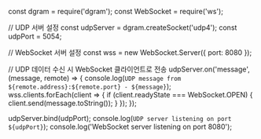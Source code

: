 const dgram = require('dgram');
const WebSocket = require('ws');

// UDP 서버 설정
const udpServer = dgram.createSocket('udp4');
const udpPort = 5054;

// WebSocket 서버 설정
const wss = new WebSocket.Server({ port: 8080 });

// UDP 데이터 수신 시 WebSocket 클라이언트로 전송
udpServer.on('message', (message, remote) => {
  console.log(`UDP message from ${remote.address}:${remote.port} - ${message}`);
  wss.clients.forEach(client => {
    if (client.readyState === WebSocket.OPEN) {
      client.send(message.toString());
    }
  });
});

udpServer.bind(udpPort);
console.log(`UDP server listening on port ${udpPort}`);
console.log('WebSocket server listening on port 8080');
